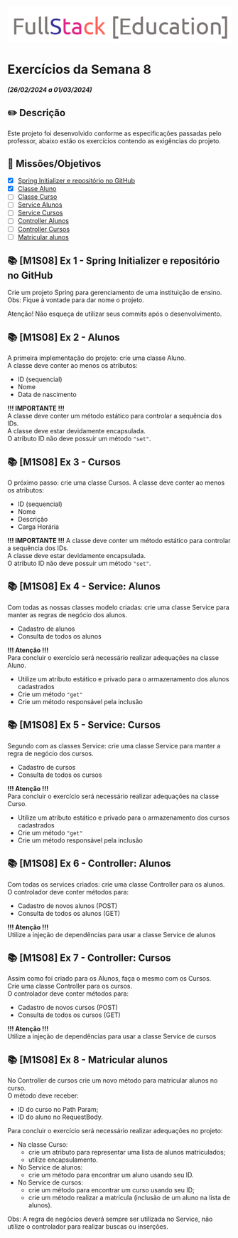 ![logo.png](logo.png)
# Exercícios da Semana 8
#### _(26/02/2024 a 01/03/2024)_

## ✏️ Descrição
Este projeto foi desenvolvido conforme as especificações passadas pelo professor, abaixo estão os exercícios 
contendo as exigências do projeto.

## 🎯  Missões/Objetivos
- [x] [Spring Initializer e repositório no GitHub](#-m1s08-ex-1---spring-initializer-e-repositório-no-github)
- [x] [Classe Aluno](#-m1s08-ex-2---alunos)
- [ ] [Classe Curso](#-m1s08-ex-3---cursos)
- [ ] [Service Alunos](#-m1s08-ex-4---service-alunos)
- [ ] [Service Cursos](#-m1s08-ex-5---service-cursos)
- [ ] [Controller Alunos](#-m1s08-ex-6---controller-alunos)
- [ ] [Controller Cursos](#-m1s08-ex-7---controller-cursos)
- [ ] [Matricular alunos](#-m1s08-ex-8---matricular-alunos)

## 📚 [M1S08] Ex 1 - Spring Initializer e repositório no GitHub
Crie um projeto Spring para gerenciamento de uma instituição de ensino. <br/>
Obs: Fique à vontade para dar nome o projeto.

Atenção!
Não esqueça de utilizar seus commits após o desenvolvimento.

## 📚 [M1S08] Ex 2 - Alunos
A primeira implementação do projeto: crie uma classe Aluno. <br/>
A classe deve conter ao menos os atributos:
- ID (sequencial)
- Nome
- Data de nascimento

**!!! IMPORTANTE !!!** <br/>
A classe deve conter um método estático para controlar a sequência dos IDs. <br/>
A classe deve estar devidamente encapsulada. <br/>
O atributo ID não deve possuir um método ```"set"```.

## 📚 [M1S08] Ex 3 - Cursos
O próximo passo: crie uma classe Cursos.
A classe deve conter ao menos os atributos: <br/>
- ID (sequencial)
- Nome
- Descrição
- Carga Horária

**!!! IMPORTANTE !!!**
A classe deve conter um método estático para controlar a sequência dos IDs. <br/>
A classe deve estar devidamente encapsulada. <br/>
O atributo ID não deve possuir um método ```"set"```. <br/>

## 📚 [M1S08] Ex 4 - Service: Alunos
Com todas as nossas classes modelo criadas: crie uma classe Service para manter as regras de negócio dos alunos.
- Cadastro de alunos
- Consulta de todos os alunos

**!!! Atenção !!!** <br/>
Para concluir o exercício será necessário realizar adequações na classe Aluno.
- Utilize um atributo estático e privado para o armazenamento dos alunos cadastrados
- Crie um método ```"get"```
- Crie um método responsável pela inclusão

## 📚 [M1S08] Ex 5 - Service: Cursos
Segundo com as classes Service: crie uma classe Service para manter a regra de negócio dos cursos.
- Cadastro de cursos
- Consulta de todos os cursos

**!!! Atenção !!!** <br/>
Para concluir o exercício será necessário realizar adequações na classe Curso.
- Utilize um atributo estático e privado para o armazenamento dos cursos cadastrados
- Crie um método ```"get"```
- Crie um método responsável pela inclusão

## 📚 [M1S08] Ex 6 - Controller: Alunos
Com todas os services criados: crie uma classe Controller para os alunos. <br/>
O controlador deve conter métodos para:
- Cadastro de novos alunos (POST)
- Consulta de todos os alunos (GET)

**!!! Atenção !!!** <br/>
Utilize a injeção de dependências para usar a classe Service de alunos

## 📚 [M1S08] Ex 7 - Controller: Cursos
Assim como foi criado para os Alunos, faça o mesmo com os Cursos. <br/>
Crie uma classe Controller para os cursos. <br/>
O controlador deve conter métodos para: <br/>
- Cadastro de novos cursos (POST)
- Consulta de todos os cursos (GET)

**!!! Atenção !!!** <br/>
Utilize a injeção de dependências para usar a classe Service de cursos

## 📚 [M1S08] Ex 8 - Matricular alunos
No Controller de cursos crie um novo método para matricular alunos no curso.  <br/>
O método deve receber: <br/>
- ID do curso no Path Param;
- ID do aluno no RequestBody.

Para concluir o exercício será necessário realizar adequações no projeto: <br/>
- Na classe Curso:
    - crie um atributo para representar uma lista de alunos matriculados;
    - utilize encapsulamento.
- No Service de alunos:
  - crie um método para encontrar um aluno usando seu ID.
- No Service de cursos:
  - crie um método para encontrar um curso usando seu ID;
  - crie um método realizar a matrícula (inclusão de um aluno na lista de alunos).

Obs: A regra de negócios deverá sempre ser utilizada no Service, 
não utilize o controlador para realizar buscas ou inserções.